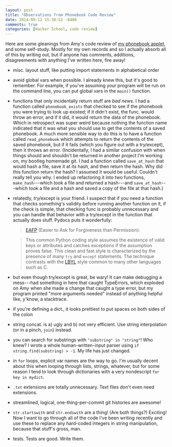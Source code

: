 ```yaml
---
layout: post
title: "Observations from Phonebook Code Review"
date: 2014-09-12 15:38:52 -0400
comments: true
categories: [Hacker School, code review]
---
```

Here are some gleanings from Amy's code review of [my phonebook applet](https://github.com/maiamcc/phonebook), and some self-study. Mostly for my own records and so I actually absorb all of this by writing out, but if anyone has comments, additions, disagreements with anything I've written here, fire away!

* misc. layout stuff, like putting import statements in alphabetical order
* avoid global vars when possible. I already knew this, but it's good to remember. For example, if you've assuming your program will be run on the command line, you can put global vars in the `main()` function.
* functions that only incidentally return stuff are _bad news_. I had a function called `phonebook_exists` that checked to see if the phonebook you were trying to look up existed; if it didn't exist, the func. would throw an error, and if it did, it would return the data of the phonebook. Which in retrospect was super weird because nothing the function name indicated that it was what you should use to get the contents of a saved phonebook. A much more sensible way to do this is to have a function called `read_phonebook` which attempts to return the contents of the saved phonebook, but if it fails (which you figure out with a try/except), then it throws an error. (Incidentally, I had a similar confusion with when things should and shouldn't be returned in another project I'm working on, my bootleg homemade git. I had a function called `save_at_hash` that would hash a file, save it at its hash, and then return the hash. Why did this function return the hash? I assumed it would be useful. Couldn't really tell you why. I ended up refactoring it into two functions, `make_hash`---which took a file and returned a hash---and `save_at_hash`---which took a file and a hash and saved a copy of the file at that hash.)<!-- more -->
* relatedly, try/except is your friend. I suspect that if you need a function that checks something's validity before running another function on it, if the check is simple, that checking func is probably unnecessary and you can handle that behavior with a try/except in the function that actually does stuff. Pydocs puts it wonderfully:

    > [EAFP](https://docs.python.org/2/glossary.html#term-eafp) (Easier to Ask for Forgiveness than Permission):

    > This common Python coding style assumes the existence of valid keys or attributes and catches exceptions if the assumption proves false. This clean and fast style is characterized by the presence of many `try` and `except` statements. The technique contrasts with the [LBYL](https://docs.python.org/2/glossary.html#term-lbyl) style common to many other languages such as C.

* but even though try/except is great, be wary! It can make debugging a mess---had something in here that caught TypeErrors, which exploded on Amy when she made a change that caught a type error, but my program printed "more arguments needed" instead of anything helpful like, y'know, a stacktrace.
* if you're defining a dict., it looks prettiest to put spaces on both sides of the colon
* string concat. is a) ugly and b) not very efficient. Use string interpolation (or in a pinch, `join`) instead.
* you can search for substrings with `"substring" in "string"`! Who knew? I wrote a whole human-written-input parser using `if string.find(substring) > -1`. My life has just changed.
* in `for` loops, explicit var names are the way to go. I'm usually decent about this when looping through lists, strings, whatever, but for some reason I tend to look through dictionaries with a very nondescript `for key in mydict`.
* `.txt` extensions are totally unnecessary. Text files don't even need extensions.
* streamlined, logical, one-thing-per-commit git histories are awesome!
* `str.startswith` and `str.endswith` are a thing! (Are both things?) Exciting! Now I want to go through all of the code I've been writing recently and use these to replace any hard-coded integers in string manipulation, because that stuff's gross, man.
* tests. Tests are good. Write them.